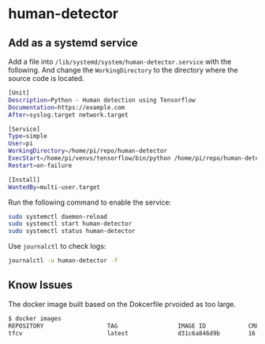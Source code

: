 # human-detector

## Add as a systemd service

Add a file into `/lib/systemd/system/human-detector.service` with the following. And change the `WorkingDirectory` to the directory where the source code is located.

```bash
[Unit]
Description=Python - Human detection using Tensorflow
Documentation=https://example.com
After=syslog.target network.target

[Service]
Type=simple
User=pi
WorkingDirectory=/home/pi/repo/human-detector
ExecStart=/home/pi/venvs/tensorflow/bin/python /home/pi/repo/human-detector/app.py --serve-in-foreground
Restart=on-failure

[Install]
WantedBy=multi-user.target
```

Run the following command to enable the service:

```bash
sudo systemctl daemon-reload
sudo systemctl start human-detector
sudo systemctl status human-detector
```

Use `journalctl` to check logs:

```bash
journalctl -u human-detector -f
```

## Know Issues

The docker image built based on the Dokcerfile prvoided as too large. 

```bash
$ docker images
REPOSITORY                  TAG                 IMAGE ID            CREATED             SIZE
tfcv                        latest              d31c6a846d9b        16 hours ago        5.59GB
```
